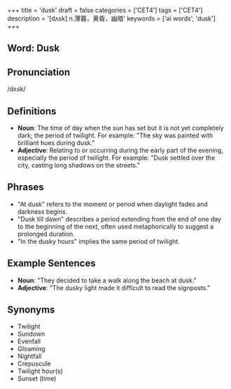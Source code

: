+++
title = 'dusk'
draft = false
categories = ['CET4']
tags = ['CET4']
description = '[dʌsk] n.薄暮，黄昏，幽暗'
keywords = ['ai words', 'dusk']
+++

## Word: Dusk

## Pronunciation
/dʌsk/

## Definitions
- **Noun**: The time of day when the sun has set but it is not yet completely dark; the period of twilight. For example: "The sky was painted with brilliant hues during dusk."
- **Adjective**: Relating to or occurring during the early part of the evening, especially the period of twilight. For example: "Dusk settled over the city, casting long shadows on the streets."

## Phrases
- "At dusk" refers to the moment or period when daylight fades and darkness begins.
- "Dusk till dawn" describes a period extending from the end of one day to the beginning of the next, often used metaphorically to suggest a prolonged duration.
- "In the dusky hours" implies the same period of twilight.

## Example Sentences
- **Noun**: "They decided to take a walk along the beach at dusk."
- **Adjective**: "The dusky light made it difficult to read the signposts."

## Synonyms
- Twilight
- Sundown
- Evenfall
- Gloaming
- Nightfall
- Crepuscule
- Twilight hour(s)
- Sunset (time)
